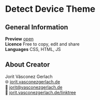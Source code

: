 # Detect Device Theme

## General Information
**Preview** [open](http://jorit.vasconezgerlach.de/host/github/detect-device-theme/)\
**Licence** Free to copy, edit and share\
**Languages** CSS, HTML, JS

## About Creator
Jorit Vásconez Gerlach\
🌐 [jorit.vasconezgerlach.de](https://jorit.vasconezgerlach.de)\
📧 [jorit@vasconezgerlach.de](mailto:jorit@vasconezgerlach.de)\
🔗 [jorit.vasconezgerlach.de/linktree](https://jorit.vasconezgerlach.de/linktree)
